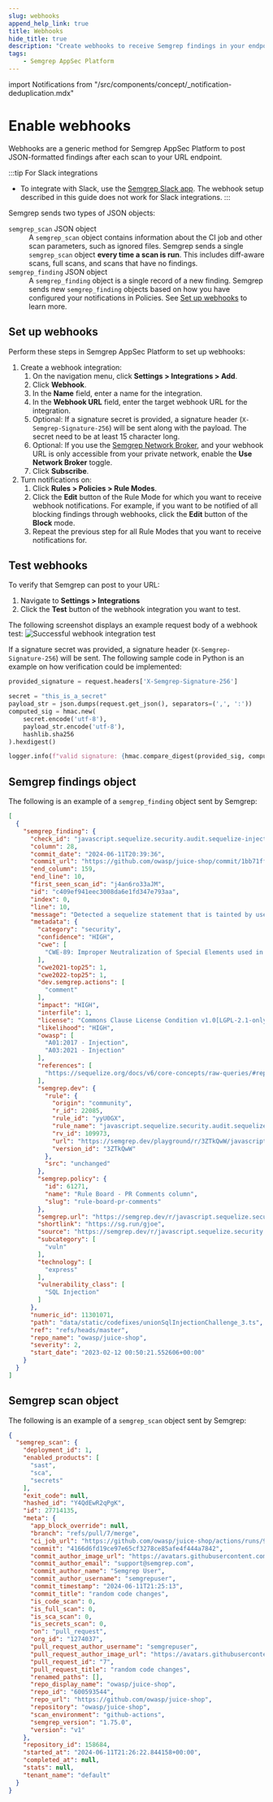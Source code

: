 ```yaml
---
slug: webhooks
append_help_link: true
title: Webhooks
hide_title: true
description: "Create webhooks to receive Semgrep findings in your endpoints."
tags:
    - Semgrep AppSec Platform
---
```


import Notifications from "/src/components/concept/_notification-deduplication.mdx"

# Enable webhooks

Webhooks are a generic method for Semgrep AppSec Platform to post JSON-formatted findings after each scan to your URL endpoint.

:::tip For Slack integrations
- To integrate with Slack, use the [Semgrep Slack app](/semgrep-appsec-platform/slack-notifications). The webhook setup described in this guide does not work for Slack integrations.
:::

Semgrep sends two types of JSON objects:

<dl>
<dt><code>semgrep_scan</code> JSON object</dt>
<dd> A <code>semgrep_scan</code> object contains information about the CI job and other scan parameters, such as ignored files. Semgrep sends a single <code>semgrep_scan</code> object <strong>every time a scan is run</strong>. This includes diff-aware scans, full scans, and scans that have no findings.</dd>
<dt><code>semgrep_finding</code> JSON object</dt>
<dd>A <code>semgrep_finding</code> object is a single record of a new finding. Semgrep sends new <code>semgrep_finding</code> objects based on how you have configured your notifications in Policies. See <a href="#set-up-webhooks">Set up webhooks</a> to learn more.</dd>
</dl>

## Set up webhooks

Perform these steps in Semgrep AppSec Platform to set up webhooks:

1. Create a webhook integration:
    1. On the navigation menu, click **<i class="fa-solid fa-gear"></i> Settings > Integrations > Add**.
    2. Click **Webhook**.
    3. In the **Name** field, enter a name for the integration.
    4. In the **Webhook URL** field, enter the target webhook URL for the integration.
    5. Optional: If a signature secret is provided, a signature header (`X-Semgrep-Signature-256`) will be sent along with the payload. The secret need to be at least 15 character long.
    5. Optional: If you use the [Semgrep Network Broker](/semgrep-ci/network-broker), and your webhook URL is only accessible from your private network, enable the **Use Network Broker** toggle.
    6. Click **Subscribe**.
2. Turn notifications on:
    1. Click **Rules > Policies > <i class="fa-solid fa-gear"></i> Rule Modes**.
    2. Click the **Edit** button of the Rule Mode for which you want to receive webhook notifications. For example, if you want to be notified of all blocking findings through webhooks, click the **Edit** button of the **Block** mode.
    3. Repeat the previous step for all Rule Modes that you want to receive notifications for.

## Test webhooks

To verify that Semgrep can post to your URL:
1. Navigate to **<i class="fa-solid fa-gear"></i> Settings > Integrations**
2. Click the **Test** button of the webhook integration you want to test.

The following screenshot displays an example request body of a webhook test:
![Successful webhook integration test](/img/webhook-successful-test.png)

If a signature secret was provided, a signature header (`X-Semgrep-Signature-256`) will be sent. The following sample code in Python is an example on how verification could be implemented:

```python
provided_signature = request.headers['X-Semgrep-Signature-256']

secret = "this_is_a_secret"
payload_str = json.dumps(request.get_json(), separators=(',', ':'))
computed_sig = hmac.new(
    secret.encode('utf-8'),
    payload_str.encode('utf-8'),
    hashlib.sha256
).hexdigest()

logger.info(f"valid signature: {hmac.compare_digest(provided_sig, computed_sig)}")
```


<Notifications />

## Semgrep findings object

The following is an example of a `semgrep_finding` object sent by Semgrep:

```json
[
  {
    "semgrep_finding": {
      "check_id": "javascript.sequelize.security.audit.sequelize-injection-express.express-sequelize-injection",
      "column": 28,
      "commit_date": "2024-06-11T20:39:36",
      "commit_url": "https://github.com/owasp/juice-shop/commit/1bb71fff3589e51293e373274092d82c426025d2",
      "end_column": 159,
      "end_line": 10,
      "first_seen_scan_id": "j4an6ro33aJM",
      "id": "c409ef941eec3008da6e1fd347e793aa",
      "index": 0,
      "line": 10,
      "message": "Detected a sequelize statement that is tainted by user-input. This could lead to SQL injection if the variable is user-controlled and is not properly sanitized. In order to prevent SQL injection, it is recommended to use parameterized queries or prepared statements.",
      "metadata": {
        "category": "security",
        "confidence": "HIGH",
        "cwe": [
          "CWE-89: Improper Neutralization of Special Elements used in an SQL Command ('SQL Injection')"
        ],
        "cwe2021-top25": 1,
        "cwe2022-top25": 1,
        "dev.semgrep.actions": [
          "comment"
        ],
        "impact": "HIGH",
        "interfile": 1,
        "license": "Commons Clause License Condition v1.0[LGPL-2.1-only]",
        "likelihood": "HIGH",
        "owasp": [
          "A01:2017 - Injection",
          "A03:2021 - Injection"
        ],
        "references": [
          "https://sequelize.org/docs/v6/core-concepts/raw-queries/#replacements"
        ],
        "semgrep.dev": {
          "rule": {
            "origin": "community",
            "r_id": 22085,
            "rule_id": "yyU0GX",
            "rule_name": "javascript.sequelize.security.audit.sequelize-injection-express.express-sequelize-injection",
            "rv_id": 109973,
            "url": "https://semgrep.dev/playground/r/3ZTkQwW/javascript.sequelize.security.audit.sequelize-injection-express.express-sequelize-injection",
            "version_id": "3ZTkQwW"
          },
          "src": "unchanged"
        },
        "semgrep.policy": {
          "id": 61271,
          "name": "Rule Board - PR Comments column",
          "slug": "rule-board-pr-comments"
        },
        "semgrep.url": "https://semgrep.dev/r/javascript.sequelize.security.audit.sequelize-injection-express.express-sequelize-injection",
        "shortlink": "https://sg.run/gjoe",
        "source": "https://semgrep.dev/r/javascript.sequelize.security.audit.sequelize-injection-express.express-sequelize-injection",
        "subcategory": [
          "vuln"
        ],
        "technology": [
          "express"
        ],
        "vulnerability_class": [
          "SQL Injection"
        ]
      },
      "numeric_id": 11301071,
      "path": "data/static/codefixes/unionSqlInjectionChallenge_3.ts",
      "ref": "refs/heads/master",
      "repo_name": "owasp/juice-shop",
      "severity": 2,
      "start_date": "2023-02-12 00:50:21.552606+00:00"
    }
  }
]
```

## Semgrep scan object

The following is an example of a `semgrep_scan` object sent by Semgrep:

```json
{
  "semgrep_scan": {
    "deployment_id": 1,
    "enabled_products": [
      "sast",
      "sca",
      "secrets"
    ],
    "exit_code": null,
    "hashed_id": "Y4QdEwR2qPgK",
    "id": 27714135,
    "meta": {
      "app_block_override": null,
      "branch": "refs/pull/7/merge",
      "ci_job_url": "https://github.com/owasp/juice-shop/actions/runs/9999999",
      "commit": "4166d6fd19ce97e65cf3278ce85afe4f444a7842",
      "commit_author_image_url": "https://avatars.githubusercontent.com/u/1274037?v=4",
      "commit_author_email": "support@semgrep.com",
      "commit_author_name": "Semgrep User",
      "commit_author_username": "semgrepuser",
      "commit_timestamp": "2024-06-11T21:25:13",
      "commit_title": "random code changes",
      "is_code_scan": 0,
      "is_full_scan": 0,
      "is_sca_scan": 0,
      "is_secrets_scan": 0,
      "on": "pull_request",
      "org_id": "1274037",
      "pull_request_author_username": "semgrepuser",
      "pull_request_author_image_url": "https://avatars.githubusercontent.com/u/29760937?s=200&v=4",
      "pull_request_id": "7",
      "pull_request_title": "random code changes",
      "renamed_paths": [],
      "repo_display_name": "owasp/juice-shop",
      "repo_id": "600593544",
      "repo_url": "https://github.com/owasp/juice-shop",
      "repository": "owasp/juice-shop",
      "scan_environment": "github-actions",
      "semgrep_version": "1.75.0",
      "version": "v1"
    },
    "repository_id": 158684,
    "started_at": "2024-06-11T21:26:22.844158+00:00",
    "completed_at": null,
    "stats": null,
    "tenant_name": "default"
  }
}
```
